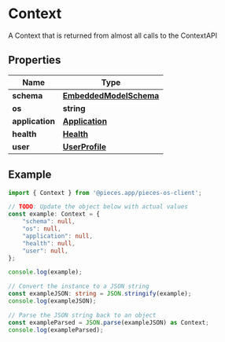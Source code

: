 
# Context

A Context that is returned from almost all calls to the ContextAPI

## Properties

Name | Type
------------ | -------------
**schema** | [**EmbeddedModelSchema**](EmbeddedModelSchema)
**os** | **string**
**application** | [**Application**](Application)
**health** | [**Health**](Health)
**user** | [**UserProfile**](UserProfile)

## Example

```typescript
import { Context } from '@pieces.app/pieces-os-client';

// TODO: Update the object below with actual values
const example: Context = {
    "schema": null,
    "os": null,
    "application": null,
    "health": null,
    "user": null,
};

console.log(example);

// Convert the instance to a JSON string
const exampleJSON: string = JSON.stringify(example);
console.log(exampleJSON);

// Parse the JSON string back to an object
const exampleParsed = JSON.parse(exampleJSON) as Context;
console.log(exampleParsed);
```


